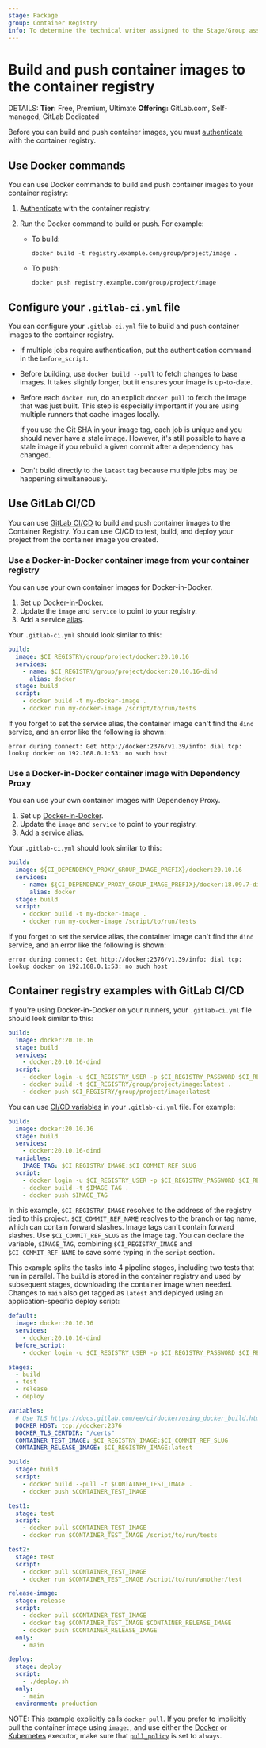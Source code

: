 ```yaml
---
stage: Package
group: Container Registry
info: To determine the technical writer assigned to the Stage/Group associated with this page, see https://handbook.gitlab.com/handbook/product/ux/technical-writing/#assignments
---
```


# Build and push container images to the container registry

DETAILS:
**Tier:** Free, Premium, Ultimate
**Offering:** GitLab.com, Self-managed, GitLab Dedicated

Before you can build and push container images, you must [authenticate](authenticate_with_container_registry.md) with the container registry.

## Use Docker commands

You can use Docker commands to build and push container images to your container registry:

1. [Authenticate](authenticate_with_container_registry.md) with the container registry.
1. Run the Docker command to build or push. For example:

   - To build:

     ```shell
     docker build -t registry.example.com/group/project/image .
     ```

   - To push:

     ```shell
     docker push registry.example.com/group/project/image
     ```

## Configure your `.gitlab-ci.yml` file

You can configure your `.gitlab-ci.yml` file to build and push container images to the container registry.

- If multiple jobs require authentication, put the authentication command in the `before_script`.
- Before building, use `docker build --pull` to fetch changes to base images. It takes slightly
  longer, but it ensures your image is up-to-date.
- Before each `docker run`, do an explicit `docker pull` to fetch
  the image that was just built. This step is especially important if you are
  using multiple runners that cache images locally.

  If you use the Git SHA in your image tag, each job is unique and you
  should never have a stale image. However, it's still possible to have a
  stale image if you rebuild a given commit after a dependency has changed.
- Don't build directly to the `latest` tag because multiple jobs may be
  happening simultaneously.

## Use GitLab CI/CD

You can use [GitLab CI/CD](../../../ci/index.md) to build and push container images to the
Container Registry. You can use CI/CD to test, build, and deploy your project from the container
image you created.

### Use a Docker-in-Docker container image from your container registry

You can use your own container images for Docker-in-Docker.

1. Set up [Docker-in-Docker](../../../ci/docker/using_docker_build.md#use-docker-in-docker).
1. Update the `image` and `service` to point to your registry.
1. Add a service [alias](../../../ci/services/index.md#available-settings-for-services).

Your `.gitlab-ci.yml` should look similar to this:

```yaml
build:
  image: $CI_REGISTRY/group/project/docker:20.10.16
  services:
    - name: $CI_REGISTRY/group/project/docker:20.10.16-dind
      alias: docker
  stage: build
  script:
    - docker build -t my-docker-image .
    - docker run my-docker-image /script/to/run/tests
```

If you forget to set the service alias, the container image can't find the `dind` service,
and an error like the following is shown:

```plaintext
error during connect: Get http://docker:2376/v1.39/info: dial tcp: lookup docker on 192.168.0.1:53: no such host
```

### Use a Docker-in-Docker container image with Dependency Proxy

You can use your own container images with Dependency Proxy.

1. Set up [Docker-in-Docker](../../../ci/docker/using_docker_build.md#use-docker-in-docker).
1. Update the `image` and `service` to point to your registry.
1. Add a service [alias](../../../ci/services/index.md#available-settings-for-services).

Your `.gitlab-ci.yml` should look similar to this:

```yaml
build:
  image: ${CI_DEPENDENCY_PROXY_GROUP_IMAGE_PREFIX}/docker:20.10.16
  services:
    - name: ${CI_DEPENDENCY_PROXY_GROUP_IMAGE_PREFIX}/docker:18.09.7-dind
      alias: docker
  stage: build
  script:
    - docker build -t my-docker-image .
    - docker run my-docker-image /script/to/run/tests
```

If you forget to set the service alias, the container image can't find the `dind` service,
and an error like the following is shown:

```plaintext
error during connect: Get http://docker:2376/v1.39/info: dial tcp: lookup docker on 192.168.0.1:53: no such host
```

## Container registry examples with GitLab CI/CD

If you're using Docker-in-Docker on your runners, your `.gitlab-ci.yml` file should look similar to this:

```yaml
build:
  image: docker:20.10.16
  stage: build
  services:
    - docker:20.10.16-dind
  script:
    - docker login -u $CI_REGISTRY_USER -p $CI_REGISTRY_PASSWORD $CI_REGISTRY
    - docker build -t $CI_REGISTRY/group/project/image:latest .
    - docker push $CI_REGISTRY/group/project/image:latest
```

You can use [CI/CD variables](../../../ci/variables/index.md) in your `.gitlab-ci.yml` file. For example:

```yaml
build:
  image: docker:20.10.16
  stage: build
  services:
    - docker:20.10.16-dind
  variables:
    IMAGE_TAG: $CI_REGISTRY_IMAGE:$CI_COMMIT_REF_SLUG
  script:
    - docker login -u $CI_REGISTRY_USER -p $CI_REGISTRY_PASSWORD $CI_REGISTRY
    - docker build -t $IMAGE_TAG .
    - docker push $IMAGE_TAG
```

In this example, `$CI_REGISTRY_IMAGE` resolves to the address of the registry tied
to this project. `$CI_COMMIT_REF_NAME` resolves to the branch or tag name, which
can contain forward slashes. Image tags can't contain forward slashes. Use
`$CI_COMMIT_REF_SLUG` as the image tag. You can declare the variable, `$IMAGE_TAG`,
combining `$CI_REGISTRY_IMAGE` and `$CI_COMMIT_REF_NAME` to save some typing in the
`script` section.

This example splits the tasks into 4 pipeline stages, including two tests that run in parallel. The `build` is stored in the container
registry and used by subsequent stages, downloading the container image when needed. Changes to `main` also get tagged as
`latest` and deployed using an application-specific deploy script:

```yaml
default:
  image: docker:20.10.16
  services:
    - docker:20.10.16-dind
  before_script:
    - docker login -u $CI_REGISTRY_USER -p $CI_REGISTRY_PASSWORD $CI_REGISTRY

stages:
  - build
  - test
  - release
  - deploy

variables:
  # Use TLS https://docs.gitlab.com/ee/ci/docker/using_docker_build.html#tls-enabled
  DOCKER_HOST: tcp://docker:2376
  DOCKER_TLS_CERTDIR: "/certs"
  CONTAINER_TEST_IMAGE: $CI_REGISTRY_IMAGE:$CI_COMMIT_REF_SLUG
  CONTAINER_RELEASE_IMAGE: $CI_REGISTRY_IMAGE:latest

build:
  stage: build
  script:
    - docker build --pull -t $CONTAINER_TEST_IMAGE .
    - docker push $CONTAINER_TEST_IMAGE

test1:
  stage: test
  script:
    - docker pull $CONTAINER_TEST_IMAGE
    - docker run $CONTAINER_TEST_IMAGE /script/to/run/tests

test2:
  stage: test
  script:
    - docker pull $CONTAINER_TEST_IMAGE
    - docker run $CONTAINER_TEST_IMAGE /script/to/run/another/test

release-image:
  stage: release
  script:
    - docker pull $CONTAINER_TEST_IMAGE
    - docker tag $CONTAINER_TEST_IMAGE $CONTAINER_RELEASE_IMAGE
    - docker push $CONTAINER_RELEASE_IMAGE
  only:
    - main

deploy:
  stage: deploy
  script:
    - ./deploy.sh
  only:
    - main
  environment: production
```

NOTE:
This example explicitly calls `docker pull`. If you prefer to implicitly pull the container image using `image:`,
and use either the [Docker](https://docs.gitlab.com/runner/executors/docker.html) or [Kubernetes](https://docs.gitlab.com/runner/executors/kubernetes/index.html) executor,
make sure that [`pull_policy`](https://docs.gitlab.com/runner/executors/docker.html#how-pull-policies-work) is set to `always`.
